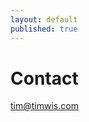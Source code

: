 ```yaml
---
layout: default
published: true
---
```


<div class="posts">
  <h1 class="content-subhead">Contact</h1>
</div>

[tim@timwis.com](mailto:tim@timwis.com)
